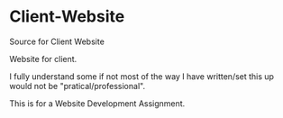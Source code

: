 # Client-Website
Source for Client Website


Website for client. 

I fully understand some if not most of the way I have written/set this up would not be "pratical/professional". 

This is for a Website Development Assignment. 
